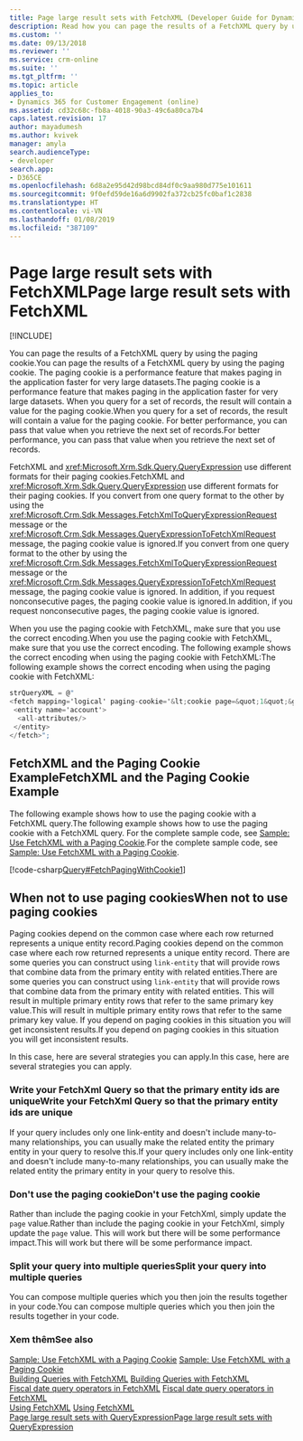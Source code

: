 ```yaml
---
title: Page large result sets with FetchXML (Developer Guide for Dynamics 365 for Customer Engagement)| MicrosoftDocs
description: Read how you can page the results of a FetchXML query by using the paging cookie
ms.custom: ''
ms.date: 09/13/2018
ms.reviewer: ''
ms.service: crm-online
ms.suite: ''
ms.tgt_pltfrm: ''
ms.topic: article
applies_to:
- Dynamics 365 for Customer Engagement (online)
ms.assetid: cd32c68c-fb8a-4018-90a3-49c6a80ca7b4
caps.latest.revision: 17
author: mayadumesh
ms.author: kvivek
manager: amyla
search.audienceType:
- developer
search.app:
- D365CE
ms.openlocfilehash: 6d8a2e95d42d98bcd84df0c9aa980d775e101611
ms.sourcegitcommit: 9f0efd59de16a6d9902fa372cb25fc0baf1c2838
ms.translationtype: HT
ms.contentlocale: vi-VN
ms.lasthandoff: 01/08/2019
ms.locfileid: "387109"
---
```

# <a name="page-large-result-sets-with-fetchxml"></a><span data-ttu-id="69c2c-103">Page large result sets with FetchXML</span><span class="sxs-lookup"><span data-stu-id="69c2c-103">Page large result sets with FetchXML</span></span>

[!INCLUDE[](../../includes/cc_applies_to_update_9_0_0.md)]

<span data-ttu-id="69c2c-104">You can page the results of a FetchXML query by using the paging cookie.</span><span class="sxs-lookup"><span data-stu-id="69c2c-104">You can page the results of a FetchXML query by using the paging cookie.</span></span> <span data-ttu-id="69c2c-105">The paging cookie is a performance feature that makes paging in the application faster for very large datasets.</span><span class="sxs-lookup"><span data-stu-id="69c2c-105">The paging cookie is a performance feature that makes paging in the application faster for very large datasets.</span></span> <span data-ttu-id="69c2c-106">When you query for a set of records, the result will contain a value for the paging cookie.</span><span class="sxs-lookup"><span data-stu-id="69c2c-106">When you query for a set of records, the result will contain a value for the paging cookie.</span></span> <span data-ttu-id="69c2c-107">For better performance, you can pass that value when you retrieve the next set of records.</span><span class="sxs-lookup"><span data-stu-id="69c2c-107">For better performance, you can pass that value when you retrieve the next set of records.</span></span>  
  
 <span data-ttu-id="69c2c-108">FetchXML and <xref:Microsoft.Xrm.Sdk.Query.QueryExpression> use different formats for their paging cookies.</span><span class="sxs-lookup"><span data-stu-id="69c2c-108">FetchXML and <xref:Microsoft.Xrm.Sdk.Query.QueryExpression> use different formats for their paging cookies.</span></span> <span data-ttu-id="69c2c-109">If you convert from one query format to the other by using the <xref:Microsoft.Crm.Sdk.Messages.FetchXmlToQueryExpressionRequest> message or the <xref:Microsoft.Crm.Sdk.Messages.QueryExpressionToFetchXmlRequest> message, the paging cookie value is ignored.</span><span class="sxs-lookup"><span data-stu-id="69c2c-109">If you convert from one query format to the other by using the <xref:Microsoft.Crm.Sdk.Messages.FetchXmlToQueryExpressionRequest> message or the <xref:Microsoft.Crm.Sdk.Messages.QueryExpressionToFetchXmlRequest> message, the paging cookie value is ignored.</span></span> <span data-ttu-id="69c2c-110">In addition, if you request nonconsecutive pages, the paging cookie value is ignored.</span><span class="sxs-lookup"><span data-stu-id="69c2c-110">In addition, if you request nonconsecutive pages, the paging cookie value is ignored.</span></span>  
  
 <span data-ttu-id="69c2c-111">When you use the paging cookie with FetchXML, make sure that you use the correct encoding.</span><span class="sxs-lookup"><span data-stu-id="69c2c-111">When you use the paging cookie with FetchXML, make sure that you use the correct encoding.</span></span> <span data-ttu-id="69c2c-112">The following example shows the correct encoding when using the paging cookie with FetchXML:</span><span class="sxs-lookup"><span data-stu-id="69c2c-112">The following example shows the correct encoding when using the paging cookie with FetchXML:</span></span>  
  
```csharp  
strQueryXML = @"  
<fetch mapping='logical' paging-cookie='&lt;cookie page=&quot;1&quot;&gt;&lt;accountid last=&quot;{E062B974-7F8D-DC11-9048-0003FF27AC3B}&quot; first=&quot;{60B934EF-798D-DC11-9048-0003FF27AC3B}&quot;/&gt;&lt;/cookie&gt;' page='2' count='2'>  
 <entity name='account'>  
  <all-attributes/>  
 </entity>  
</fetch>";  
```  
  
## <a name="fetchxml-and-the-paging-cookie-example"></a><span data-ttu-id="69c2c-113">FetchXML and the Paging Cookie Example</span><span class="sxs-lookup"><span data-stu-id="69c2c-113">FetchXML and the Paging Cookie Example</span></span>  
 <span data-ttu-id="69c2c-114">The following example shows how to use the paging cookie with a FetchXML query.</span><span class="sxs-lookup"><span data-stu-id="69c2c-114">The following example shows how to use the paging cookie with a FetchXML query.</span></span> <span data-ttu-id="69c2c-115">For the complete sample code, see [Sample: Use FetchXML with a Paging Cookie](sample-use-fetchxml-paging-cookie.md).</span><span class="sxs-lookup"><span data-stu-id="69c2c-115">For the complete sample code, see [Sample: Use FetchXML with a Paging Cookie](sample-use-fetchxml-paging-cookie.md).</span></span>  
  
 [!code-csharp[Query#FetchPagingWithCookie1](../../snippets/csharp/CRMV8/query/cs/fetchpagingwithcookie1.cs#fetchpagingwithcookie1)]  

## <a name="when-not-to-use-paging-cookies"></a><span data-ttu-id="69c2c-116">When not to use paging cookies</span><span class="sxs-lookup"><span data-stu-id="69c2c-116">When not to use paging cookies</span></span>

<span data-ttu-id="69c2c-117">Paging cookies depend on the common case where each row returned represents a unique entity record.</span><span class="sxs-lookup"><span data-stu-id="69c2c-117">Paging cookies depend on the common case where each row returned represents a unique entity record.</span></span> <span data-ttu-id="69c2c-118">There are some queries you can construct using `link-entity` that will provide rows that combine data from the primary entity with related entities.</span><span class="sxs-lookup"><span data-stu-id="69c2c-118">There are some queries you can construct using `link-entity` that will provide rows that combine data from the primary entity with related entities.</span></span> <span data-ttu-id="69c2c-119">This will result in multiple primary entity rows that refer to the same primary key value.</span><span class="sxs-lookup"><span data-stu-id="69c2c-119">This will result in multiple primary entity rows that refer to the same primary key value.</span></span> <span data-ttu-id="69c2c-120">If you depend on paging cookies in this situation you will get inconsistent results.</span><span class="sxs-lookup"><span data-stu-id="69c2c-120">If you depend on paging cookies in this situation you will get inconsistent results.</span></span>

<span data-ttu-id="69c2c-121">In this case, here are several strategies you can apply.</span><span class="sxs-lookup"><span data-stu-id="69c2c-121">In this case, here are several strategies you can apply.</span></span>

### <a name="write-your-fetchxml-query-so-that-the-primary-entity-ids-are-unique"></a><span data-ttu-id="69c2c-122">Write your FetchXml Query so that the primary entity ids are unique</span><span class="sxs-lookup"><span data-stu-id="69c2c-122">Write your FetchXml Query so that the primary entity ids are unique</span></span>

<span data-ttu-id="69c2c-123">If your query includes only one link-entity and doesn't include many-to-many relationships, you can usually make the related entity the primary entity in your query to resolve this.</span><span class="sxs-lookup"><span data-stu-id="69c2c-123">If your query includes only one link-entity and doesn't include many-to-many relationships, you can usually make the related entity the primary entity in your query to resolve this.</span></span>

### <a name="dont-use-the-paging-cookie"></a><span data-ttu-id="69c2c-124">Don't use the paging cookie</span><span class="sxs-lookup"><span data-stu-id="69c2c-124">Don't use the paging cookie</span></span>

<span data-ttu-id="69c2c-125">Rather than include the paging cookie in your FetchXml, simply update the `page` value.</span><span class="sxs-lookup"><span data-stu-id="69c2c-125">Rather than include the paging cookie in your FetchXml, simply update the `page` value.</span></span> <span data-ttu-id="69c2c-126">This will work but there will be some performance impact.</span><span class="sxs-lookup"><span data-stu-id="69c2c-126">This will work but there will be some performance impact.</span></span>

### <a name="split-your-query-into-multiple-queries"></a><span data-ttu-id="69c2c-127">Split your query into multiple queries</span><span class="sxs-lookup"><span data-stu-id="69c2c-127">Split your query into multiple queries</span></span>

<span data-ttu-id="69c2c-128">You can compose multiple queries which you then join the results together in your code.</span><span class="sxs-lookup"><span data-stu-id="69c2c-128">You can compose multiple queries which you then join the results together in your code.</span></span>

### <a name="see-also"></a><span data-ttu-id="69c2c-129">Xem thêm</span><span class="sxs-lookup"><span data-stu-id="69c2c-129">See also</span></span>  
 <span data-ttu-id="69c2c-130">[Sample: Use FetchXML with a Paging Cookie](sample-use-fetchxml-paging-cookie.md) </span><span class="sxs-lookup"><span data-stu-id="69c2c-130">[Sample: Use FetchXML with a Paging Cookie](sample-use-fetchxml-paging-cookie.md) </span></span>  
 <span data-ttu-id="69c2c-131">[Building Queries with FetchXML](build-queries-fetchxml.md) </span><span class="sxs-lookup"><span data-stu-id="69c2c-131">[Building Queries with FetchXML](build-queries-fetchxml.md) </span></span>  
 <span data-ttu-id="69c2c-132">[Fiscal date query operators in FetchXML](fiscal-date-older-datetime-query-operators-fetchxml.md) </span><span class="sxs-lookup"><span data-stu-id="69c2c-132">[Fiscal date query operators in FetchXML](fiscal-date-older-datetime-query-operators-fetchxml.md) </span></span>  
 <span data-ttu-id="69c2c-133">[Using FetchXML](use-fetchxml-construct-query.md) </span><span class="sxs-lookup"><span data-stu-id="69c2c-133">[Using FetchXML](use-fetchxml-construct-query.md) </span></span>  
 [<span data-ttu-id="69c2c-134">Page large result sets with QueryExpression</span><span class="sxs-lookup"><span data-stu-id="69c2c-134">Page large result sets with QueryExpression</span></span>](page-large-result-sets-with-queryexpression.md)
